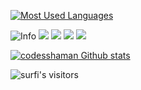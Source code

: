 [![Most Used Languages](https://github-readme-stats.vercel.app/api/top-langs/?username=codesshaman&layout=compact&hide_border=true)](https://github.com/codesshaman?tab=repositories)

![Info](https://github-profile-summary-cards.vercel.app/api/cards/profile-details?username=codesshaman&theme=solarized_dark)
![](https://github-profile-summary-cards.vercel.app/api/cards/most-commit-language?username=codesshaman&theme=solarized_dark)
![](https://github-profile-summary-cards.vercel.app/api/cards/repos-per-language?username=codesshaman&theme=solarized_dark)
![](https://github-profile-summary-cards.vercel.app/api/cards/stats?username=codesshaman&theme=solarized_dark)
![](https://github-profile-summary-cards.vercel.app/api/cards/productive-time?username=codesshaman&theme=solarized_dark)


[![codesshaman Github stats](https://github-readme-stats.vercel.app/api?username=codesshaman&count_private=true&show_icons=true&hide=contribs,issues&hide_border=true)](https://github.com/codesshaman?tab=repositories)

<img alt="surfi's visitors" src="https://komarev.com/ghpvc/?username=codesshaman&color=blue&style=flat&label=visitors" />


